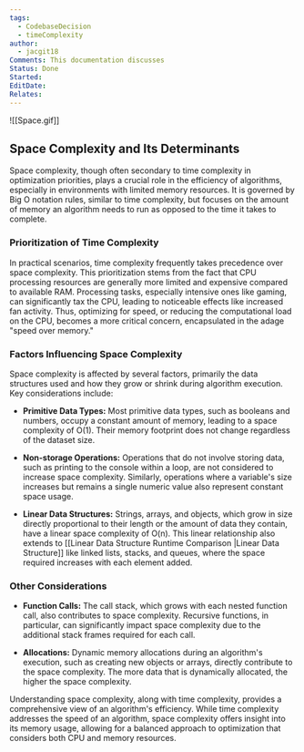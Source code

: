 ```yaml
---
tags:
  - CodebaseDecision
  - timeComplexity
author:
  - jacgit18
Comments: This documentation discusses
Status: Done
Started: 
EditDate: 
Relates:
---
```

![[Space.gif]]
## Space Complexity and Its Determinants

Space complexity, though often secondary to time complexity in optimization priorities, plays a crucial role in the efficiency of algorithms, especially in environments with limited memory resources. It is governed by Big O notation rules, similar to time complexity, but focuses on the amount of memory an algorithm needs to run as opposed to the time it takes to complete.

### Prioritization of Time Complexity

In practical scenarios, time complexity frequently takes precedence over space complexity. This prioritization stems from the fact that CPU processing resources are generally more limited and expensive compared to available RAM. Processing tasks, especially intensive ones like gaming, can significantly tax the CPU, leading to noticeable effects like increased fan activity. Thus, optimizing for speed, or reducing the computational load on the CPU, becomes a more critical concern, encapsulated in the adage "speed over memory."

### Factors Influencing Space Complexity

Space complexity is affected by several factors, primarily the data structures used and how they grow or shrink during algorithm execution. Key considerations include:

- **Primitive Data Types:** Most primitive data types, such as booleans and numbers, occupy a constant amount of memory, leading to a space complexity of O(1). Their memory footprint does not change regardless of the dataset size.

- **Non-storage Operations:** Operations that do not involve storing data, such as printing to the console within a loop, are not considered to increase space complexity. Similarly, operations where a variable's size increases but remains a single numeric value also represent constant space usage.

- **Linear Data Structures:** Strings, arrays, and objects, which grow in size directly proportional to their length or the amount of data they contain, have a linear space complexity of O(n). This linear relationship also extends to [[Linear Data Structure Runtime Comparison |Linear Data Structure]] like linked lists, stacks, and queues, where the space required increases with each element added.

### Other Considerations

- **Function Calls:** The call stack, which grows with each nested function call, also contributes to space complexity. Recursive functions, in particular, can significantly impact space complexity due to the additional stack frames required for each call.

- **Allocations:** Dynamic memory allocations during an algorithm's execution, such as creating new objects or arrays, directly contribute to the space complexity. The more data that is dynamically allocated, the higher the space complexity.

Understanding space complexity, along with time complexity, provides a comprehensive view of an algorithm's efficiency. While time complexity addresses the speed of an algorithm, space complexity offers insight into its memory usage, allowing for a balanced approach to optimization that considers both CPU and memory resources.

